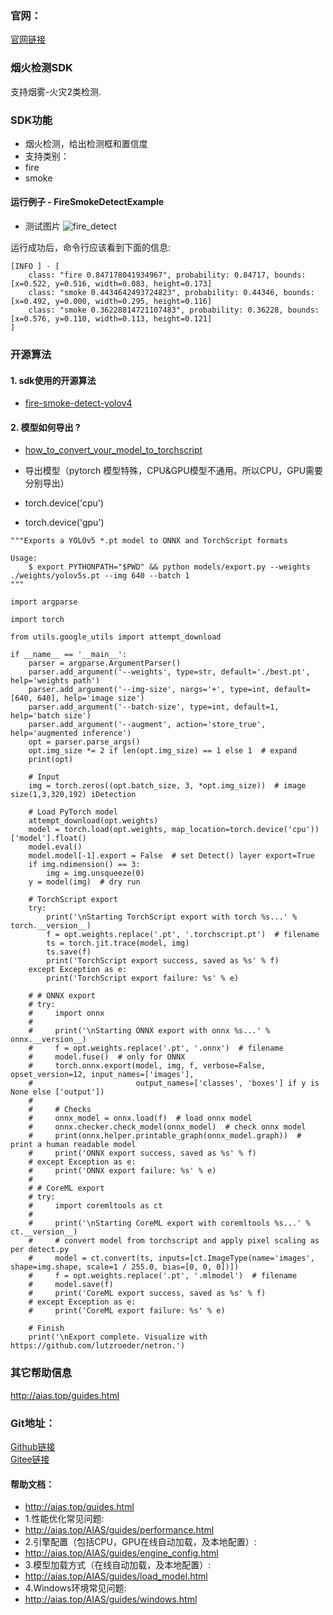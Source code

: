 ### 官网：
[官网链接](http://www.aias.top/)


### 烟火检测SDK
支持烟雾-火灾2类检测.


### SDK功能
- 烟火检测，给出检测框和置信度
- 支持类别：
- fire
- smoke

#### 运行例子 - FireSmokeDetectExample
- 测试图片
![fire_detect](https://aias-home.oss-cn-beijing.aliyuncs.com/AIAS/sec_sdks/images/fire_detect_result.png)

运行成功后，命令行应该看到下面的信息:
```text
[INFO ] - [
	class: "fire 0.847178041934967", probability: 0.84717, bounds: [x=0.522, y=0.516, width=0.083, height=0.173]
	class: "smoke 0.4434642493724823", probability: 0.44346, bounds: [x=0.492, y=0.000, width=0.295, height=0.116]
	class: "smoke 0.36228814721107483", probability: 0.36228, bounds: [x=0.576, y=0.110, width=0.113, height=0.121]
]
```

### 开源算法
#### 1. sdk使用的开源算法
- [fire-smoke-detect-yolov4](https://github.com/gengyanlei/fire-smoke-detect-yolov4)

#### 2. 模型如何导出 ?
- [how_to_convert_your_model_to_torchscript](http://docs.djl.ai/docs/pytorch/how_to_convert_your_model_to_torchscript.html)

- 导出模型（pytorch 模型特殊，CPU&GPU模型不通用。所以CPU，GPU需要分别导出）
- torch.device('cpu')
- torch.device('gpu')
```text
"""Exports a YOLOv5 *.pt model to ONNX and TorchScript formats

Usage:
    $ export PYTHONPATH="$PWD" && python models/export.py --weights ./weights/yolov5s.pt --img 640 --batch 1
"""

import argparse

import torch

from utils.google_utils import attempt_download

if __name__ == '__main__':
    parser = argparse.ArgumentParser()
    parser.add_argument('--weights', type=str, default='./best.pt', help='weights path')
    parser.add_argument('--img-size', nargs='+', type=int, default=[640, 640], help='image size')
    parser.add_argument('--batch-size', type=int, default=1, help='batch size')
    parser.add_argument('--augment', action='store_true', help='augmented inference')
    opt = parser.parse_args()
    opt.img_size *= 2 if len(opt.img_size) == 1 else 1  # expand
    print(opt)

    # Input
    img = torch.zeros((opt.batch_size, 3, *opt.img_size))  # image size(1,3,320,192) iDetection

    # Load PyTorch model
    attempt_download(opt.weights)
    model = torch.load(opt.weights, map_location=torch.device('cpu'))['model'].float()
    model.eval()
    model.model[-1].export = False  # set Detect() layer export=True
    if img.ndimension() == 3:
        img = img.unsqueeze(0)
    y = model(img)  # dry run

    # TorchScript export
    try:
        print('\nStarting TorchScript export with torch %s...' % torch.__version__)
        f = opt.weights.replace('.pt', '.torchscript.pt')  # filename
        ts = torch.jit.trace(model, img)
        ts.save(f)
        print('TorchScript export success, saved as %s' % f)
    except Exception as e:
        print('TorchScript export failure: %s' % e)

    # # ONNX export
    # try:
    #     import onnx
    #
    #     print('\nStarting ONNX export with onnx %s...' % onnx.__version__)
    #     f = opt.weights.replace('.pt', '.onnx')  # filename
    #     model.fuse()  # only for ONNX
    #     torch.onnx.export(model, img, f, verbose=False, opset_version=12, input_names=['images'],
    #                       output_names=['classes', 'boxes'] if y is None else ['output'])
    #
    #     # Checks
    #     onnx_model = onnx.load(f)  # load onnx model
    #     onnx.checker.check_model(onnx_model)  # check onnx model
    #     print(onnx.helper.printable_graph(onnx_model.graph))  # print a human readable model
    #     print('ONNX export success, saved as %s' % f)
    # except Exception as e:
    #     print('ONNX export failure: %s' % e)
    #
    # # CoreML export
    # try:
    #     import coremltools as ct
    #
    #     print('\nStarting CoreML export with coremltools %s...' % ct.__version__)
    #     # convert model from torchscript and apply pixel scaling as per detect.py
    #     model = ct.convert(ts, inputs=[ct.ImageType(name='images', shape=img.shape, scale=1 / 255.0, bias=[0, 0, 0])])
    #     f = opt.weights.replace('.pt', '.mlmodel')  # filename
    #     model.save(f)
    #     print('CoreML export success, saved as %s' % f)
    # except Exception as e:
    #     print('CoreML export failure: %s' % e)

    # Finish
    print('\nExport complete. Visualize with https://github.com/lutzroeder/netron.')
```

### 其它帮助信息
http://aias.top/guides.html


### Git地址：   
[Github链接](https://github.com/mymagicpower/AIAS)    
[Gitee链接](https://gitee.com/mymagicpower/AIAS)   


#### 帮助文档：
- http://aias.top/guides.html
- 1.性能优化常见问题:
- http://aias.top/AIAS/guides/performance.html
- 2.引擎配置（包括CPU，GPU在线自动加载，及本地配置）:
- http://aias.top/AIAS/guides/engine_config.html
- 3.模型加载方式（在线自动加载，及本地配置）:
- http://aias.top/AIAS/guides/load_model.html
- 4.Windows环境常见问题:
- http://aias.top/AIAS/guides/windows.html